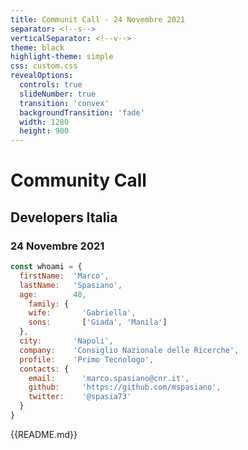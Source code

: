 ```yaml
---
title: Communit Call - 24 Novembre 2021
separator: <!--s-->
verticalSeparator: <!--v-->
theme: black
highlight-theme: simple
css: custom.css
revealOptions:
  controls: true
  slideNumber: true
  transition: 'convex'
  backgroundTransition: 'fade'
  width: 1280
  height: 900
---
```


# Community Call
## Developers Italia 
### 24 Novembre 2021

```js 
const whoami = {
  firstName:  'Marco',
  lastName:   'Spasiano',
  age:        48,
    family: {
    wife:       'Gabriella',
    sons:       ['Giada', 'Manila']
  },
  city:       'Napoli',
  company:    'Consiglio Nazionale delle Ricerche',
  profile:    'Primo Tecnologo',
  contacts: {
    email:      'marco.spasiano@cnr.it',
    github:     'https://github.com/mspasiano',
    twitter:    '@spasia73'
  }
}
```


{{README.md}}
